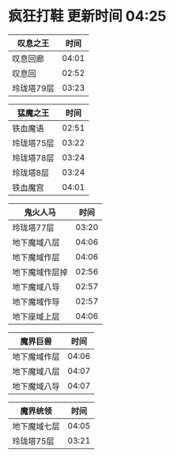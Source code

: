 # 疯狂打鞋 更新时间 04:25

| 叹息之王   | 时间    |
|--------|-------|
| 叹息回廊 | 04:01 |
| 叹息回 | 02:52 |
| 玲珑塔79层 | 03:23 |

| 猛魔之王   | 时间    |
|--------|-------|
| 铁血魔语 | 02:51 |
| 玲珑塔75层 | 03:22 |
| 玲珑塔78层 | 03:24 |
| 玲珑塔8层 | 03:24 |
| 铁血魔宫 | 04:01 |

| 鬼火人马   | 时间    |
|--------|-------|
| 玲珑塔77层 | 03:20 |
| 地下魔域八层 | 04:06 |
| 地下魔域作层 | 04:06 |
| 地下魔域作层掉 | 02:56 |
| 地下魔域八导 | 02:57 |
| 地下魔域作导 | 02:57 |
| 地下座域上层 | 04:06 |

| 魔界巨兽   | 时间    |
|--------|-------|
| 地下魔域作层 | 04:06 |
| 地下魔域八层 | 04:07 |
| 地下魔域八导 | 04:07 |

| 魔界统领   | 时间    |
|--------|-------|
| 地下魔域七层 | 04:05 |
| 玲珑塔75层 | 03:21 |